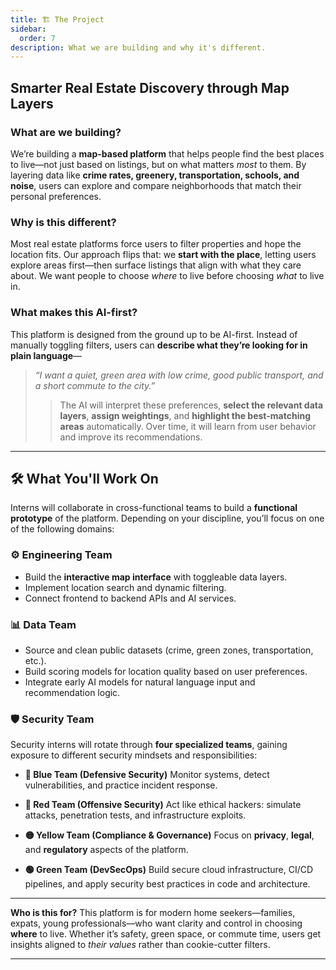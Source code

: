 ```yaml
---
title: 🏗️ The Project
sidebar:
  order: 7
description: What we are building and why it's different.
---
```


## **Smarter Real Estate Discovery through Map Layers**

### **What are we building?**

We’re building a **map-based platform** that helps people find the best places to live—not just based on listings, but on what matters _most_ to them. By layering data like **crime rates, greenery, transportation, schools, and noise**, users can explore and compare neighborhoods that match their personal preferences.

### **Why is this different?**

Most real estate platforms force users to filter properties and hope the location fits. Our approach flips that: we **start with the place**, letting users explore areas first—then surface listings that align with what they care about. We want people to choose _where_ to live before choosing _what_ to live in.

### **What makes this AI-first?**

This platform is designed from the ground up to be AI-first. Instead of manually toggling filters, users can **describe what they’re looking for in plain language**—

> _“I want a quiet, green area with low crime, good public transport, and a short commute to the city.”_
>
> > The AI will interpret these preferences, **select the relevant data layers**, **assign weightings**, and **highlight the best-matching areas** automatically. Over time, it will learn from user behavior and improve its recommendations.

---

## 🛠️ What You'll Work On

Interns will collaborate in cross-functional teams to build a **functional prototype** of the platform. Depending on your discipline, you’ll focus on one of the following domains:

### ⚙️ Engineering Team

- Build the **interactive map interface** with toggleable data layers.
- Implement location search and dynamic filtering.
- Connect frontend to backend APIs and AI services.

### 📊 Data Team

- Source and clean public datasets (crime, green zones, transportation, etc.).
- Build scoring models for location quality based on user preferences.
- Integrate early AI models for natural language input and recommendation logic.

### 🛡️ Security Team

Security interns will rotate through **four specialized teams**, gaining exposure to different security mindsets and responsibilities:

- **🔵 Blue Team (Defensive Security)**
  Monitor systems, detect vulnerabilities, and practice incident response.

- **🔴 Red Team (Offensive Security)**
  Act like ethical hackers: simulate attacks, penetration tests, and infrastructure exploits.

- **🟡 Yellow Team (Compliance & Governance)**
  Focus on **privacy**, **legal**, and **regulatory** aspects of the platform.

- **🟢 Green Team (DevSecOps)**
  Build secure cloud infrastructure, CI/CD pipelines, and apply security best practices in code and architecture.

---

**Who is this for?**
This platform is for modern home seekers—families, expats, young professionals—who want clarity and control in choosing **where** to live. Whether it’s safety, green space, or commute time, users get insights aligned to _their values_ rather than cookie-cutter filters.

---
